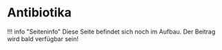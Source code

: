 # Antibiotika

!!! info "Seiteninfo" 
      Diese Seite befindet sich noch im Aufbau. Der Beitrag wird bald verfügbar sein!

